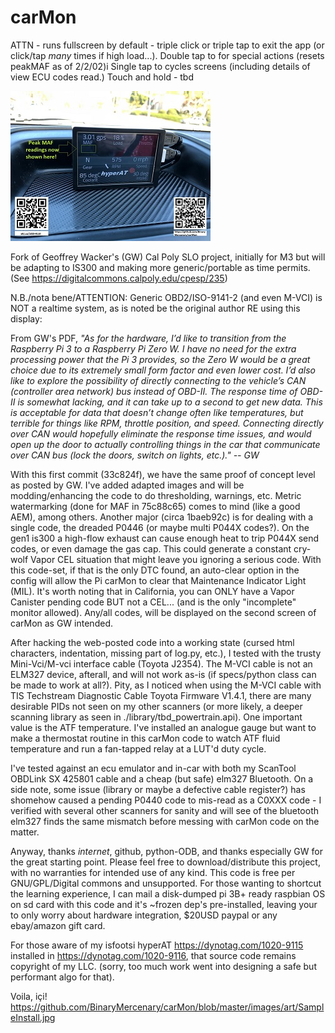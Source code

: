 # carMon

  ATTN - runs fullscreen by default - triple click or triple tap to exit the app (or click/tap *many* times if high load...).
  Double tap to for special actions (resets peakMAF as of 2/2/02)i
  Single tap to cycles screens (including details of view ECU codes read.)
  Touch and hold - tbd

![](images/art/SampleInstallThumb.jpg)


  Fork of Geoffrey Wacker's (GW) Cal Poly SLO project, initially for M3 but will be adapting to IS300 and making more generic/portable as time permits.
(See https://digitalcommons.calpoly.edu/cpesp/235)

  N.B./nota bene/ATTENTION: Generic OBD2/ISO-9141-2 (and even M-VCI) is NOT a realtime system, as is noted be the original author RE using this display:


  From GW's PDF, _"As for the hardware, I’d like to transition from the Raspberry Pi 3 to a Raspberry Pi Zero W.  I have no need for the extra processing power that the Pi 3 provides, so the Zero W would be a great choice due to its extremely small form factor and even lower cost.  I’d also like to explore the possibility of directly connecting to the vehicle’s CAN (controller area network) bus instead of OBD-II.  The response time of OBD-II is somewhat lacking, and it can take up to a second to get new data.  This is acceptable for data that doesn’t change often like temperatures, but terrible for things like RPM, throttle position, and speed.  Connecting directly over CAN would hopefully eliminate the response time issues, and would open up the door to actually controlling things in the car that communicate over CAN bus (lock the doors, switch on lights, etc.)." -- GW_

  With this first commit (33c824f), we have the same proof of concept level as posted by GW.  I've added adapted images and will be modding/enhancing the code to do thresholding, warnings, etc.   Metric watermarking (done for MAF in 75c88c65) comes to mind (like a good AEM), among others.  Another major (circa 1baeb92c) is for dealing with a single code, the dreaded P0446 (or maybe multi P044X codes?).  On the gen1 is300 a high-flow exhaust can cause enough heat to trip P044X send codes, or even damage the gas cap.  This could generate a constant cry-wolf Vapor CEL situation that might leave you ignoring a serious code.  With this code-set, if that is the only DTC found, an auto-clear option in the config will allow the Pi carMon to clear that Maintenance Indicator Light (MIL).  It's worth noting that in California, you can ONLY have a Vapor Canister pending code BUT not a CEL... (and is the only "incomplete" monitor allowed).  Any/all codes, will be displayed on the second screen of carMon as GW intended.



  After hacking the web-posted code into a working state (cursed html characters, indentation, missing part of log.py, etc.), I tested with the trusty Mini-Vci/M-vci interface cable (Toyota J2354).  The M-VCI cable is not an ELM327 device, afterall, and will not work as-is (if specs/python class can be made to work at all?).  Pity, as I noticed when using the M-VCI cable with TIS Techstream Diagnostic Cable Toyota Firmware V1.4.1, there are many desirable PIDs not seen on my other scanners (or more likely, a deeper scanning library as seen in ./library/tbd_powertrain.api).  One important value is the ATF temperature.  I've installed an analogue gauge but want to make a thermostat routine in this carMon code to watch ATF fluid temperature and run a fan-tapped relay at a LUT'd duty cycle.

  I've tested against an ecu emulator and in-car with both my ScanTool OBDLink SX 425801 cable and a cheap (but safe) elm327 Bluetooth.  On a side note, some issue (library or maybe a defective cable register?) has shomehow caused a pending P0440 code to mis-read as a C0XXX code - I verified with several other scanners for sanity and will see of the bluetooth elm327 finds the same mismatch before messing with carMon code on the matter.
  
  Anyway, thanks _internet_, github, python-ODB, and thanks especially GW for the great starting point.  Please feel free to download/distribute this project, with no warranties for intended use of any kind.  This code is free per GNU/GPL/Digital commons and unsupported.  For those wanting to shortcut the learning experience, I can mail a disk-dumped pi 3B+ ready raspbian OS on sd card with this code and it's ~frozen dep's pre-installed, leaving your to only worry about hardware integration, $20USD paypal or any ebay/amazon gift card.

  For those aware of my isfootsi hyperAT https://dynotag.com/1020-9115 installed in https://dynotag.com/1020-9116, that source code remains copyright of my LLC. (sorry, too much work went into designing a safe but performant algo for that).
  
  Voila, içi! https://github.com/BinaryMercenary/carMon/blob/master/images/art/SampleInstall.jpg
